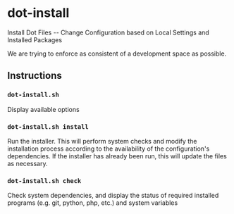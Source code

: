 # dot-install
Install Dot Files -- Change Configuration based on Local Settings and Installed Packages

We are trying to enforce as consistent of a development space as possible.

## Instructions

### `dot-install.sh` 

Display available options

### `dot-install.sh install` 

Run the installer. This will perform system checks and modify the installation process according to the availability of the configuration's dependencies. If the installer has already been run, this will update the files as necessary.

### `dot-install.sh check`

Check system dependencies, and display the status of required installed programs (e.g. git, python, php, etc.) and system variables

